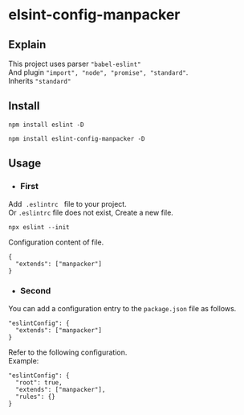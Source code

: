 # elsint-config-manpacker
## Explain
This project uses parser <code>"babel-eslint"</code><br/>
And plugin <code>"import", "node", "promise", "standard"</code>.<br> Inherits <code>"standard"</code>


## Install
```
npm install eslint -D

npm install eslint-config-manpacker -D
```
## Usage

- ### First
 Add &nbsp;<code>.eslintrc</code> &nbsp; file to your project. &nbsp;<br/>
 Or <code>.eslintrc</code> file does not exist, Create a new file.

```
npx eslint --init
```

Configuration content of file.

```
{
  "extends": ["manpacker"]
}
```
- ### Second
You can add a configuration entry to the <code>package.json</code> file as follows.

```
"eslintConfig": {
  "extends": ["manpacker"]
}
```
Refer to the following configuration.<br>
Example:<br>
```
"eslintConfig": {
  "root": true,
  "extends": ["manpacker"],
  "rules": {}
}
```
